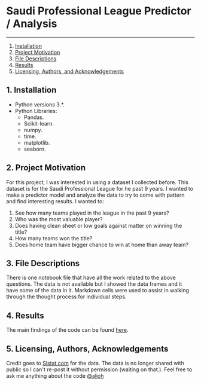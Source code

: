 # Saudi Professional League Predictor / Analysis 

--------
1. [Installation](#installation)
2. [Project Motivation](#motivation)
3. [File Descriptions](#files)
4. [Results](#results)
5. [Licensing, Authors, and Acknowledgements](#licensing)

## 1. Installation <a name="installation"></a>

- Python versions 3.*.
- Python Libraries:
    - Pandas.
    - Scikit-learn.
    - numpy.
    - time.
    - matplotlib.
    - seaborn.

## 2. Project Motivation <a name="motivation"></a>
For this project, I was interested in using a dataset I collected before. This dataset is for the Saudi Professional League for he past 9 years. I wanted to make a predictor model and analyze the data to try to come with pattern and find interesting results. I wanted to:
1. See how many teams played in the league in the past 9 years?  
2. Who was the most valuable player?  
3. Does having clean sheet or low goals against matter on winning the title?  
4. How many teams won the title? 
5. Does home team have bigger chance to win at home than away team?  

## 3. File Descriptions <a name="files"></a>  

There is one notebook file that have all the work related to the above questions. The data is not available but I showed the data frames and it have some of the data in it. Markdown cells were used to assist in walking through the thought process for individual steps.


## 4. Results <a name="results"></a>
The main findings of the code can be found [here](https://alioh.github.io/DSND-P4/).

## 5. Licensing, Authors, Acknowledgements<a name="licensing"></a>
Credit goes to [Slstat.com](https://slstat.com) for the data. The data is no longer shared with public so I can't re-post it without permission (waiting on that.). Feel free to ask me anything about the code [@alioh](https://alioh.com)